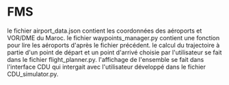 # FMS
le fichier airport_data.json contient les coordonnées des aéroports et VOR/DME du Maroc.
le fichier waypoints_manager.py contient une fonction pour lire les aéroports d'après le fichier précédent.
le calcul du trajectoire à partie d'un point de départ et un point d'arrivé choisie par l'utilisateur se fait dans le fichier flight_planner.py.
l'affichage de l'ensemble se fait dans l'interface CDU qui intergait avec l'utilisateur développé dans le fichier CDU_simulator.py.
